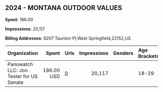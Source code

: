 ## 2024 - MONTANA OUTDOOR VALUES 
**Spent**: 186.00

**Impressions**: 20,117

**Billing Addresses**: 8207 Taunton Pl,West Springfield,22152,US

|Organization|Spent|Urls|Impressions|Genders|Age Brackets|Country Codes|
|:---|---:|:---|---:|:---|:---|:---|
|Panowatch  LLC: Jon Tester for US Senate|186.00 USD|[0](https://www.snap.com/political-ads/asset/45151fc4c1df484ee4be792d932aafe1791449cb2a54fdf16f910ff768d09e0c?mediaType=mp4)|20,117||18-29|united states|
